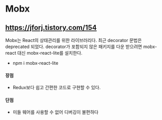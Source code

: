 # Mobx
## https://jforj.tistory.com/154

Mobx는 React의 상태관리를 위한 라이브러리다.
최근 decorator 문법은 deprecated 되었다.
decorator가 포함되지 않은 패키지를 다운 받으려면 mobx-react 대신 mobx-react-lite를 설치한다.

- npm i mobx-react-lite

#### 장점
- Redux보다 쉽고 간편한 코드로 구현할 수 있다.
#### 단점
- 미들 웨어를 사용할 수 없어 디버깅이 불편하다